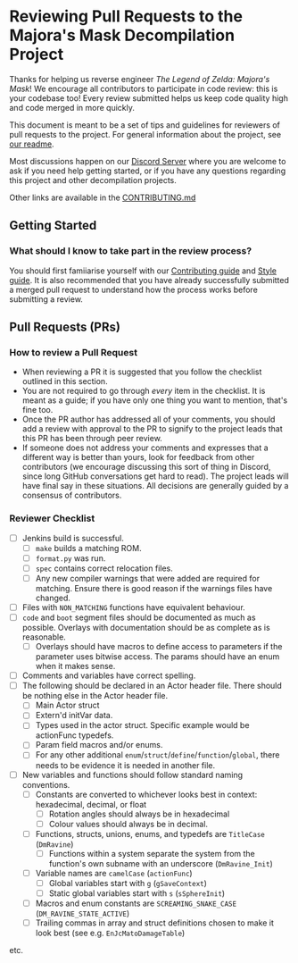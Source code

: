 # Reviewing Pull Requests to the Majora's Mask Decompilation Project

Thanks for helping us reverse engineer *The Legend of Zelda: Majora's Mask*!
We encourage all contributors to participate in code review: this is your codebase too!
Every review submitted helps us keep code quality high and code merged in more quickly.

This document is meant to be a set of tips and guidelines for reviewers of pull requests to the project.
For general information about the project, see [our readme](https://github.com/zeldaret/mm/blob/main/README.md).

Most discussions happen on our [Discord Server](https://discord.zelda64.dev) where you are welcome to ask if you need help getting started, or if you have any questions regarding this project and other decompilation projects.

Other links are available in the [CONTRIBUTING.md](CONTRIBUTING.md)

## Getting Started

### What should I know to take part in the review process?

You should first famiiarise yourself with our [Contributing guide](CONTRIBUTING.md) and [Style guide](STYLE.md). It is also recommended that you have already successfully submitted a merged pull request to understand how the process works before submitting a review.

## Pull Requests (PRs)

### How to review a Pull Request

- When reviewing a PR it is suggested that you follow the checklist outlined in this section.
- You are not required to go through *every* item in the checklist. It is meant as a guide; if you have only one thing you want to mention, that's fine too.
- Once the PR author has addressed all of your comments, you should add a review with approval to the PR to signify to the project leads that this PR has been through peer review.
- If someone does not address your comments and expresses that a different way is better than yours, look for feedback from other contributors (we encourage discussing this sort of thing in Discord, since long GitHub conversations get hard to read). The project leads will have final say in these situations. All decisions are generally guided by a consensus of contributors.

### Reviewer Checklist

- [ ] Jenkins build is successful.
  - [ ] `make` builds a matching ROM.
  - [ ] `format.py` was run.
  - [ ] `spec` contains correct relocation files.
  - [ ] Any new compiler warnings that were added are required for matching. Ensure there is good reason if the warnings files have changed.
- [ ] Files with `NON_MATCHING` functions have equivalent behaviour.
- [ ] `code` and `boot` segment files should be documented as much as possible. Overlays with documentation should be as complete as is reasonable.
  - [ ] Overlays should have macros to define access to parameters if the parameter uses bitwise access. The params should have an enum when it makes sense.
- [ ] Comments and variables have correct spelling.
- [ ] The following should be declared in an Actor header file. There should be nothing else in the Actor header file.
  - [ ] Main Actor struct
  - [ ] Extern'd initVar data.
  - [ ] Types used in the actor struct. Specific example would be actionFunc typedefs.
  - [ ] Param field macros and/or enums.
  - [ ] For any other additional `enum`/`struct`/`define`/`function`/`global`, there needs to be evidence it is needed in another file.
- [ ] New variables and functions should follow standard naming conventions.
  - [ ] Constants are converted to whichever looks best in context: hexadecimal, decimal, or float
    - [ ] Rotation angles should always be in hexadecimal
    - [ ] Colour values should always be in decimal.
  - [ ] Functions, structs, unions, enums, and typedefs are `TitleCase` (`DmRavine`)
    - [ ] Functions within a system separate the system from the function's own subname with an underscore (`DmRavine_Init`)
  - [ ] Variable names are `camelCase` (`actionFunc`)
    - [ ] Global variables start with `g` (`gSaveContext`)
    - [ ] Static global variables start with `s` (`sSphereInit`)
  - [ ] Macros and enum constants are `SCREAMING_SNAKE_CASE` (`DM_RAVINE_STATE_ACTIVE`)
  - [ ] Trailing commas in array and struct definitions chosen to make it look best (see e.g. `EnJcMatoDamageTable`)

etc.
